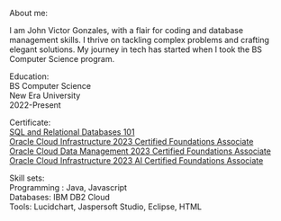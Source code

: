 About me:

I am John Victor Gonzales, with a flair for coding and database management skills. I thrive on tackling complex problems and crafting elegant solutions. My journey in tech has started when I took the BS Computer Science program.

Education:\
BS Computer Science\
New Era University\
2022-Present

Certificate:\
[SQL and Relational Databases 101](https://courses.cognitiveclass.ai/certificates/de1b0699ec6b4e9aa26dbcfe2bae573b)\
[Oracle Cloud Infrastructure 2023 Certified Foundations Associate](https://catalog-education.oracle.com/pls/certview/sharebadge?id=61C2468F5A1C486594BCB50022D8072165C70CE57D744E787149D6F4924AE65A)\
[Oracle Cloud Data Management 2023 Certified Foundations Associate](https://catalog-education.oracle.com/pls/certview/sharebadge?id=B9D124D8D8B8B64E9D6161828E5012D84514BAF577E972E5C1528247095DC86A)\
[Oracle Cloud Infrastructure 2023 AI Certified Foundations Associate](https://catalog-education.oracle.com/pls/certview/sharebadge?id=DB8CE2CCC7A4685D570ECF3C179F7015445120EE819B96556F8C2F364ADEB753)

Skill sets:\
Programming :  Java, Javascript\
Databases: IBM DB2 Cloud\
Tools:  Lucidchart, Jaspersoft Studio, Eclipse, HTML
